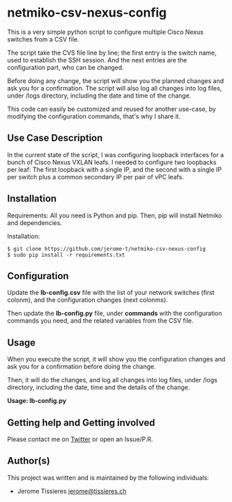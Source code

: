 # netmiko-csv-nexus-config
This is a very simple python script to configure multiple Cisco Nexus switches from a CSV file.

The script take the CVS file line by line; the first entry is the switch name, used to establish the SSH session. And the next entries are the configuration part, who can be changed.

Before doing any change, the script will show you the planned changes and ask you for a confirmation.
The script will also log all changes into log files, under /logs directory, including the date and time of the change.

This code can easily be customized and reused for another use-case, by modifying the configuration commands, that's why I share it.


## Use Case Description
In the current state of the script, I was configuring loopback interfaces for a bunch of Cisco Nexus VXLAN leafs.
I needed to configure two loopbacks per leaf: The first loopback with a single IP, and the second with a single IP per switch plus a common secondary IP per pair of vPC leafs.


## Installation

Requirements: All you need is Python and pip.
Then, pip will install Netmiko and dependencies.

Installation:

	$ git clone https://github.com/jerome-t/netmiko-csv-nexus-config
	$ sudo pip install -r requirements.txt


## Configuration

Update the **lb-config.csv** file with the list of your network switches (first colonm), and the configuration changes (next colonms).

Then update the **lb-config.py** file, under **commands**  with the configuration commands you need, and the related variables from the CSV file.


## Usage

When you execute the script, it will show you the configuration changes and ask you for a confirmation before doing the change.

Then, it will do the changes, and log all changes into log files, under /logs directory, including the date, time and the details of the change.

**Usage: lb-config.py**


## Getting help and Getting involved

Please contact me on [Twitter](https://twitter.com/JeromeTissieres) or open an Issue/P.R.


## Author(s)

This project was written and is maintained by the following individuals:

* Jerome Tissieres <jerome@tissieres.ch>
